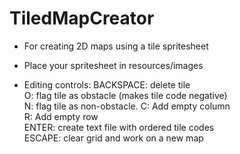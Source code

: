 # TiledMapCreator
- For creating 2D maps using a tile spritesheet

- Place your spritesheet in resources/images

- Editing controls:
  BACKSPACE: delete tile  
  O: flag tile as obstacle (makes tile code negative)  
  N: flag tile as non-obstacle. C: Add empty column  
  R: Add empty row  
  ENTER: create text file with ordered tile codes  
  ESCAPE: clear grid and work on a new map
